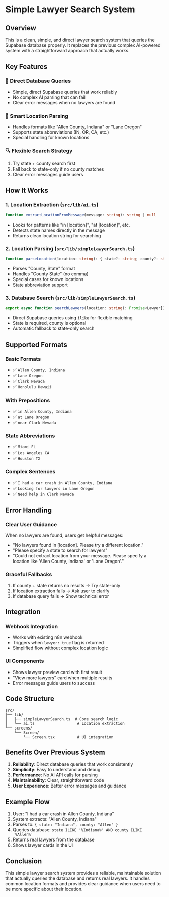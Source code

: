 # Simple Lawyer Search System

## Overview

This is a clean, simple, and direct lawyer search system that queries the Supabase database properly. It replaces the previous complex AI-powered system with a straightforward approach that actually works.

## Key Features

### 🎯 Direct Database Queries
- Simple, direct Supabase queries that work reliably
- No complex AI parsing that can fail
- Clear error messages when no lawyers are found

### 📍 Smart Location Parsing
- Handles formats like "Allen County, Indiana" or "Lane Oregon"
- Supports state abbreviations (IN, OR, CA, etc.)
- Special handling for known locations

### 🔍 Flexible Search Strategy
1. Try state + county search first
2. Fall back to state-only if no county matches
3. Clear error messages guide users

## How It Works

### 1. Location Extraction (`src/lib/ai.ts`)
```typescript
function extractLocationFromMessage(message: string): string | null
```
- Looks for patterns like "in [location]", "at [location]", etc.
- Detects state names directly in the message
- Returns clean location string for searching

### 2. Location Parsing (`src/lib/simpleLawyerSearch.ts`)
```typescript
function parseLocation(location: string): { state?: string; county?: string }
```
- Parses "County, State" format
- Handles "County State" (no comma)
- Special cases for known locations
- State abbreviation support

### 3. Database Search (`src/lib/simpleLawyerSearch.ts`)
```typescript
export async function searchLawyers(location: string): Promise<Lawyer[]>
```
- Direct Supabase queries using `ilike` for flexible matching
- State is required, county is optional
- Automatic fallback to state-only search

## Supported Formats

### Basic Formats
- ✅ `Allen County, Indiana`
- ✅ `Lane Oregon`
- ✅ `Clark Nevada`
- ✅ `Honolulu Hawaii`

### With Prepositions
- ✅ `in Allen County, Indiana`
- ✅ `at Lane Oregon`
- ✅ `near Clark Nevada`

### State Abbreviations
- ✅ `Miami FL`
- ✅ `Los Angeles CA`
- ✅ `Houston TX`

### Complex Sentences
- ✅ `I had a car crash in Allen County, Indiana`
- ✅ `Looking for lawyers in Lane Oregon`
- ✅ `Need help in Clark Nevada`

## Error Handling

### Clear User Guidance
When no lawyers are found, users get helpful messages:
- "No lawyers found in [location]. Please try a different location."
- "Please specify a state to search for lawyers"
- "Could not extract location from your message. Please specify a location like 'Allen County, Indiana' or 'Lane Oregon'."

### Graceful Fallbacks
1. If county + state returns no results → Try state-only
2. If location extraction fails → Ask user to clarify
3. If database query fails → Show technical error

## Integration

### Webhook Integration
- Works with existing n8n webhook
- Triggers when `lawyer: true` flag is returned
- Simplified flow without complex location logic

### UI Components
- Shows lawyer preview card with first result
- "View more lawyers" card when multiple results
- Error messages guide users to success

## Code Structure

```
src/
├── lib/
│   ├── simpleLawyerSearch.ts  # Core search logic
│   └── ai.ts                   # Location extraction
└── screens/
    └── Screen/
        └── Screen.tsx          # UI integration
```

## Benefits Over Previous System

1. **Reliability**: Direct database queries that work consistently
2. **Simplicity**: Easy to understand and debug
3. **Performance**: No AI API calls for parsing
4. **Maintainability**: Clear, straightforward code
5. **User Experience**: Better error messages and guidance

## Example Flow

1. User: "I had a car crash in Allen County, Indiana"
2. System extracts: "Allen County, Indiana"
3. Parses to: `{ state: "Indiana", county: "Allen" }`
4. Queries database: `state ILIKE '%Indiana%' AND county ILIKE '%Allen%'`
5. Returns real lawyers from the database
6. Shows lawyer cards in the UI

## Conclusion

This simple lawyer search system provides a reliable, maintainable solution that actually queries the database and returns real lawyers. It handles common location formats and provides clear guidance when users need to be more specific about their location. 